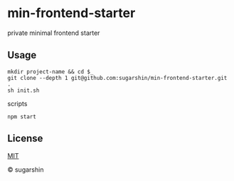 # min-frontend-starter

private minimal frontend starter

## Usage

```shell
mkdir project-name && cd $_
git clone --depth 1 git@github.com:sugarshin/min-frontend-starter.git .
sh init.sh
```

scripts

```shell
npm start
```

## License

[MIT](http://sugarshin.mit-license.org/)

© sugarshin
